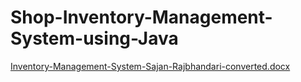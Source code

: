 # Shop-Inventory-Management-System-using-Java
[Inventory-Management-System-Sajan-Rajbhandari-converted.docx](https://github.com/user-attachments/files/17471379/Inventory-Management-System-Sajan-Rajbhandari-converted.docx)
